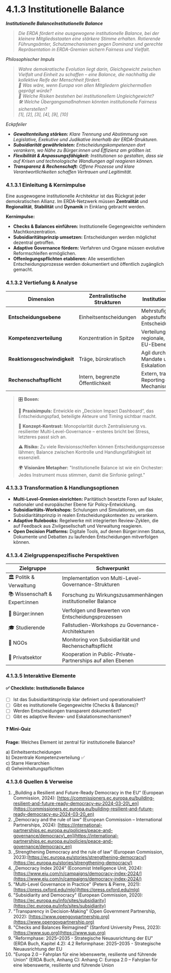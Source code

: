 # 4.1.3 Institutionelle Balance

_**Institutionelle BalanceInstitutionelle Balance**_

> _Die ERDA fördert eine ausgewogene institutionelle Balance, bei der kleinere Mitgliedsstaaten eine stärkere Stimme erhalten. Rotierende Führungsämter, Schutzmechanismen gegen Dominanz und gerechte Repräsentation in ERDA-Gremien sichern Fairness und Vielfalt._

_Philosophischer Impuls_

> _Wahre demokratische Evolution liegt darin, Gleichgewicht zwischen Vielfalt und Einheit zu schaffen – eine Balance, die nachhaltig die kollektive Reife der Menschheit fördert._> \
> _📌 Was wäre, wenn Europa von allen Mitgliedern gleichermaßen geprägt würde?_> \
> _🔄 Welche Risiken bestehen bei institutionellem Ungleichgewicht?_> \
> _🛠 Welche Übergangsmaßnahmen könnten institutionelle Fairness sicherstellen?_\
> _\[1], \[2], \[3], \[4], \[9], \[10]_
>
>>

_Eckpfeiler_

* _**Gewaltenteilung stärken:** Klare Trennung und Abstimmung von Legislative, Exekutive und Judikative innerhalb der ERDA-Strukturen._
* _**Subsidiarität gewährleisten:** Entscheidungskompetenzen dort verankern, wo Nähe zu Bürger:innen und Effizienz am größten ist._
* _**Flexibilität & Anpassungsfähigkeit:** Institutionen so gestalten, dass sie auf Krisen und technologische Wandlungen agil reagieren können._
* _**Transparenz & Rechenschaft:** Offene Prozesse und klare Verantwortlichkeiten schaffen Vertrauen und Legitimität._

### 4.1.3.1 Einleitung & Kernimpulse

Eine ausgewogene institutionelle Architektur ist das Rückgrat jeder demokratischen Allianz. Im ERDA-Netzwerk müssen **Zentralität** und **Regionalität**, **Stabilität** und **Dynamik** in Einklang gebracht werden.

**Kernimpulse:**

* **Checks & Balances einführen:** Institutionelle Gegengewichte verhindern Machtkonzentration.
* **Subsidiaritätsprinzip umsetzen:** Entscheidungen werden möglichst dezentral getroffen.
* **Adaptive Governance fördern:** Verfahren und Organe müssen evolutive Reformschleifen ermöglichen.
* **Offenlegungspflichten etablieren:** Alle wesentlichen Entscheidungsprozesse werden dokumentiert und öffentlich zugänglich gemacht.

### 4.1.3.2 Vertiefung & Analyse

| Dimension                    | Zentralistische Strukturen       | Institutionelle Balance                          |
| ---------------------------- | -------------------------------- | ------------------------------------------------ |
| **Entscheidungsebene**       | Einheitsentscheidungen           | Mehrstufige, abgestufte Entscheidungsprozesse    |
| **Kompetenzverteilung**      | Konzentration in Spitze          | Verteilung auf regionale, nationale und EU-Ebene |
| **Reaktionsgeschwindigkeit** | Träge, bürokratisch              | Agil durch klare Mandate und Eskalationspfade    |
| **Rechenschaftspflicht**     | Intern, begrenzte Öffentlichkeit | Extern, transparente Reporting-Mechanismen       |

> 🎛️ **Boxen:**
>
> 📌 **Praxisimpuls:** Entwickle ein „Decision Impact Dashboard“, das Entscheidungspfad, beteiligte Akteure und Timing sichtbar macht.
>
> 🧠 **Konzept-Kontrast:** Monopolarität durch Zentralisierung vs. resilienter Multi-Level-Governance – ersteres bricht bei Stress, letzteres passt sich an.
>
> ⚠️ **Risiko:** Zu viele Revisionsschleifen können Entscheidungsprozesse lähmen; Balance zwischen Kontrolle und Handlungsfähigkeit ist essenziell.
>
> 🌍 **Visionäre Metapher:** "Institutionelle Balance ist wie ein Orchester: Jedes Instrument muss stimmen, damit die Sinfonie gelingt."

### 4.1.3.3 Transformation & Handlungsoptionen

* **Multi-Level-Gremien einrichten:** Paritätisch besetzte Foren auf lokaler, nationaler und europäischer Ebene für Policy-Entwicklung.
* **Subsidiaritäts-Workshops:** Schulungen und Simulationen, um das Subsidiaritätsprinzip in realen Entscheidungskontexten zu verankern.
* **Adaptive Rulebooks:** Regelwerke mit integrierten Review-Zyklen, die auf Feedback aus Zivilgesellschaft und Verwaltung reagieren.
* **Open Decision Platforms:** Digitale Tools, auf denen Bürger:innen Status, Dokumente und Debatten zu laufenden Entscheidungen mitverfolgen können.

### 4.1.3.4 Zielgruppenspezifische Perspektiven

| Zielgruppe                     | Schwerpunkt                                                  |
| ------------------------------ | ------------------------------------------------------------ |
| 🏛️ Politik & Verwaltung       | Implementation von Multi-Level-Governance-Strukturen         |
| 📚 Wissenschaft & Expert:innen | Forschung zu Wirkungszusammenhängen institutioneller Balance |
| 🧍 Bürger:innen                | Verfolgen und Bewerten von Entscheidungsprozessen            |
| 🎓 Studierende                 | Fallstudien-Workshops zu Governance-Architekturen            |
| 🤝 NGOs                        | Monitoring von Subsidiarität und Rechenschaftspflicht        |
| 💼 Privatsektor                | Kooperation in Public-Private-Partnerships auf allen Ebenen  |

### 4.1.3.5 Interaktive Elemente

#### ✅ Checkliste: Institutionelle Balance

* [ ] Ist das Subsidiaritätsprinzip klar definiert und operationalisiert?
* [ ] Gibt es institutionelle Gegengewichte (Checks & Balances)?
* [ ] Werden Entscheidungen transparent dokumentiert?
* [ ] Gibt es adaptive Review- und Eskalationsmechanismen?

#### ❓ Mini-Quiz

**Frage:** Welches Element ist zentral für institutionelle Balance?

a) Einheitsentscheidungen\
b) Dezentrale Kompetenzverteilung ✅\
c) Starre Hierarchien\
d) Geheimhaltungspflichten

### 4.1.3.6 Quellen & Verweise

1. „Building a Resilient and Future-Ready Democracy in the EU“ (European Commission, 2024): [https://commissioners.ec.europa.eu/building-resilient-and-future-ready-democracy-eu-2024-03-20\_en](https://commissioners.ec.europa.eu/building-resilient-and-future-ready-democracy-eu-2024-03-20_en)
2. „Democracy and the rule of law“ (European Commission – International Partnerships, 2024): [https://international-partnerships.ec.europa.eu/policies/peace-and-governance/democracy\_en](https://international-partnerships.ec.europa.eu/policies/peace-and-governance/democracy_en)
3. „Strengthening Democracy and the rule of law“ (European Commission, 2023):[https://ec.europa.eu/stories/strengthening-democracy/](https://ec.europa.eu/stories/strengthening-democracy/)
4. „Democracy Index 2024“ (Economist Intelligence Unit, 2024): [https://www.eiu.com/n/campaigns/democracy-index-2024/](https://www.eiu.com/n/campaigns/democracy-index-2024/)
5. "Multi-Level Governance in Practice" (Peters & Pierre, 2021): [https://press.oxford.edu/mlg](https://press.oxford.edu/mlg)
6. "Subsidiarity and Democracy" (European Commission, 2020): [https://ec.europa.eu/info/sites/subsidiarity](https://ec.europa.eu/info/sites/subsidiarity)
7. "Transparency in Decision-Making" (Open Government Partnership, 2022): [https://www.opengovpartnership.org](https://www.opengovpartnership.org)
8. "Checks and Balances Reimagined" (Stanford University Press, 2023): [https://www.sup.org](https://www.sup.org)
9. "Reformphase: 2025–2035 - Strategische Neuausrichtung der EU" (ERDA Buch, Kapitel 4.2): 4.2 Reformphase: 2025–2035 - Strategische Neuausrichtung der EU
10. "Europa 2.0 – Fahrplan für eine lebenswerte, resiliente und führende Union" (ERDA Buch, Anhang C): Anhang C: Europa 2.0 – Fahrplan für eine lebenswerte, resiliente und führende Union
